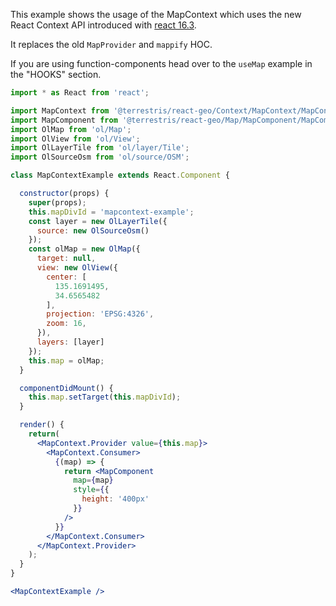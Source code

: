 This example shows the usage of the MapContext which uses the new React Context API introduced
with [react 16.3](https://reactjs.org/docs/context.html).

It replaces the old `MapProvider` and `mappify` HOC.

If you are using function-components head over to the `useMap` example in the "HOOKS" section.


```jsx
import * as React from 'react';

import MapContext from '@terrestris/react-geo/Context/MapContext/MapContext';
import MapComponent from '@terrestris/react-geo/Map/MapComponent/MapComponent';
import OlMap from 'ol/Map';
import OlView from 'ol/View';
import OlLayerTile from 'ol/layer/Tile';
import OlSourceOsm from 'ol/source/OSM';

class MapContextExample extends React.Component {

  constructor(props) {
    super(props);
    this.mapDivId = 'mapcontext-example';
    const layer = new OlLayerTile({
      source: new OlSourceOsm()
    });
    const olMap = new OlMap({
      target: null,
      view: new OlView({
        center: [
          135.1691495,
          34.6565482
        ],
        projection: 'EPSG:4326',
        zoom: 16,
      }),
      layers: [layer]
    });
    this.map = olMap;
  }

  componentDidMount() {
    this.map.setTarget(this.mapDivId);
  }

  render() {
    return(
      <MapContext.Provider value={this.map}>
        <MapContext.Consumer>
          {(map) => {
            return <MapComponent
              map={map}
              style={{
                height: '400px'
              }}
            />
          }}
        </MapContext.Consumer>
      </MapContext.Provider>
    );
  }
}

<MapContextExample />
```
